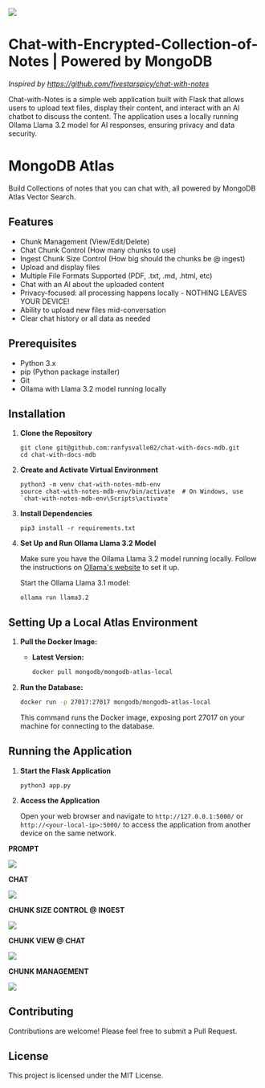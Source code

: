 ![](explore.png)

# Chat-with-Encrypted-Collection-of-Notes | Powered by MongoDB

_Inspired by https://github.com/fivestarspicy/chat-with-notes_


Chat-with-Notes is a simple web application built with Flask that allows users to upload text files, display their content, and interact with an AI chatbot to discuss the content. The application uses a locally running Ollama Llama 3.2 model for AI responses, ensuring privacy and data security. 

# MongoDB Atlas

Build Collections of notes that you can chat with, all powered by MongoDB Atlas Vector Search.

## Features

- Chunk Management (View/Edit/Delete)
- Chat Chunk Control (How many chunks to use)
- Ingest Chunk Size Control (How big should the chunks be @ ingest)
- Upload and display files
- Multiple File Formats Supported (PDF, .txt, .md, .html, etc)
- Chat with an AI about the uploaded content
- Privacy-focused: all processing happens locally - NOTHING LEAVES YOUR DEVICE!
- Ability to upload new files mid-conversation
- Clear chat history or all data as needed

## Prerequisites

- Python 3.x
- pip (Python package installer)
- Git
- Ollama with Llama 3.2 model running locally

## Installation

1. **Clone the Repository**

   ```
   git clone git@github.com:ranfysvalle02/chat-with-docs-mdb.git
   cd chat-with-docs-mdb
   ```

2. **Create and Activate Virtual Environment**

   ```
   python3 -m venv chat-with-notes-mdb-env
   source chat-with-notes-mdb-env/bin/activate  # On Windows, use `chat-with-notes-mdb-env\Scripts\activate`
   ```

3. **Install Dependencies**

   ```
   pip3 install -r requirements.txt
   ```

4. **Set Up and Run Ollama Llama 3.2 Model**

   Make sure you have the Ollama Llama 3.2 model running locally. Follow the instructions on [Ollama's website](https://ollama.ai/) to set it up.

   Start the Ollama Llama 3.1 model:

   ```
   ollama run llama3.2
   ```

## Setting Up a Local Atlas Environment

1. **Pull the Docker Image:**

   * **Latest Version:**
     ```bash
     docker pull mongodb/mongodb-atlas-local
     ```

2. **Run the Database:**

   ```bash
   docker run -p 27017:27017 mongodb/mongodb-atlas-local
   ```
   This command runs the Docker image, exposing port 27017 on your machine for connecting to the database.

## Running the Application

1. **Start the Flask Application**

   ```
   python3 app.py
   ```

2. **Access the Application**

   Open your web browser and navigate to `http://127.0.0.1:5000/` or `http://<your-local-ip>:5000/` to access the application from another device on the same network.

**PROMPT**

![](prompt.png)

**CHAT**

![](chat.png)

**CHUNK SIZE CONTROL @ INGEST**

![](chunk_ingest_size_control.png)

**CHUNK VIEW @ CHAT**

![](chunk_viz.png)

**CHUNK MANAGEMENT**

![](chunk_mgmt.png)

## Contributing

Contributions are welcome! Please feel free to submit a Pull Request.

## License

This project is licensed under the MIT License.

